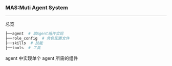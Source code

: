 ### MAS:Muti Agent System

------

总览

```python
├──agent  # 单Agent组件实现
├──role_config  # 角色配置文件
├──skills  # 技能
├──tools  # 工具
```



agent 中实现单个 agent 所需的组件



